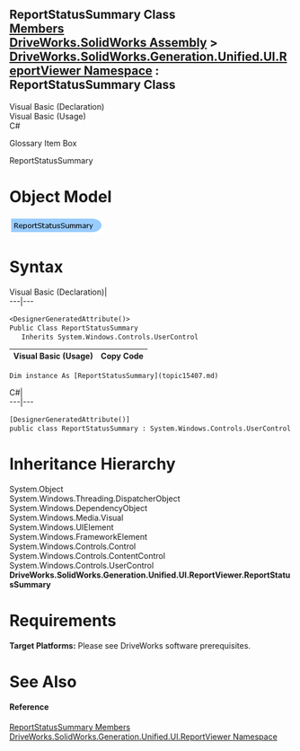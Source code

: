 ReportStatusSummary Class   
[Members](topic15408.md)   
[DriveWorks.SolidWorks Assembly](topic13342.md) > [DriveWorks.SolidWorks.Generation.Unified.UI.ReportViewer Namespace](topic15361.md) : ReportStatusSummary Class  
---  
  
Visual Basic (Declaration)    
Visual Basic (Usage)    
C# 

Glossary Item Box

ReportStatusSummary 

# Object Model

![](dotnetdiagramimages/image880.png)

# Syntax

Visual Basic (Declaration)|   
---|---  
      
    
    <DesignerGeneratedAttribute()>
    Public Class ReportStatusSummary 
       Inherits System.Windows.Controls.UserControl  
  
Visual Basic (Usage)| Copy Code  
---|---  
      
    
    Dim instance As [ReportStatusSummary](topic15407.md)  
  
C#|   
---|---  
      
    
    [DesignerGeneratedAttribute()]
    public class ReportStatusSummary : System.Windows.Controls.UserControl   
  
# Inheritance Hierarchy

System.Object  
System.Windows.Threading.DispatcherObject  
System.Windows.DependencyObject  
System.Windows.Media.Visual  
System.Windows.UIElement  
System.Windows.FrameworkElement  
System.Windows.Controls.Control  
System.Windows.Controls.ContentControl  
System.Windows.Controls.UserControl  
**DriveWorks.SolidWorks.Generation.Unified.UI.ReportViewer.ReportStatusSummary**  


# Requirements

**Target Platforms:** Please see DriveWorks software prerequisites.

# See Also

#### Reference

[ReportStatusSummary Members](topic15408.md)   
[DriveWorks.SolidWorks.Generation.Unified.UI.ReportViewer Namespace](topic15361.md)


